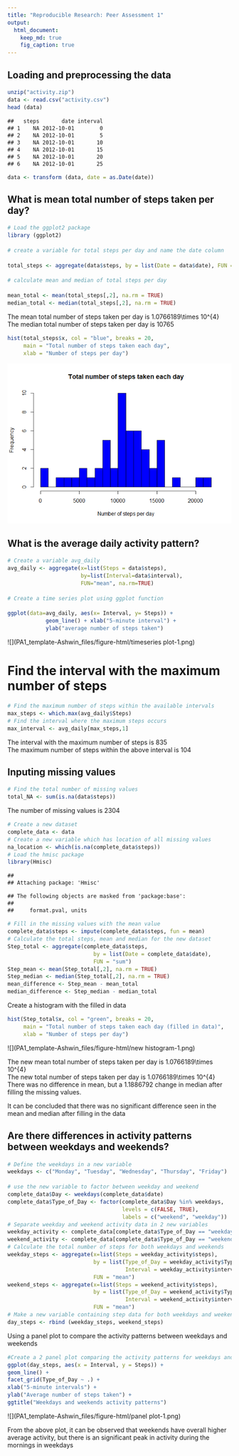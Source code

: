 ```yaml
---
title: "Reproducible Research: Peer Assessment 1"
output: 
  html_document: 
    keep_md: true
    fig_caption: true
---
```


## Loading and preprocessing the data

``` r
unzip("activity.zip")
data <- read.csv("activity.csv")
head (data)
```

```
##   steps       date interval
## 1    NA 2012-10-01        0
## 2    NA 2012-10-01        5
## 3    NA 2012-10-01       10
## 4    NA 2012-10-01       15
## 5    NA 2012-10-01       20
## 6    NA 2012-10-01       25
```

``` r
data <- transform (data, date = as.Date(date))
```

## What is mean total number of steps taken per day?


``` r
# Load the ggplot2 package
library (ggplot2)

# create a variable for total steps per day and name the date column

total_steps <- aggregate(data$steps, by = list(Date = data$date), FUN = "sum")

# calculate mean and median of total steps per day

mean_total <- mean(total_steps[,2], na.rm = TRUE)
median_total <- median(total_steps[,2], na.rm = TRUE)
```

The mean total number of steps taken per day is 1.0766189\times 10^{4}  
The median total number of steps taken per day is 10765


``` r
hist(total_steps$x, col = "blue", breaks = 20,
     main = "Total number of steps taken each day",
     xlab = "Number of steps per day")
```

![](PA1_template-Ashwin_files/figure-html/histogram-1.png)<!-- -->

## What is the average daily activity pattern?


``` r
# Create a variable avg_daily
avg_daily <- aggregate(x=list(Steps = data$steps), 
                       by=list(Interval=data$interval), 
                       FUN="mean", na.rm=TRUE)

# Create a time series plot using ggplot function  

ggplot(data=avg_daily, aes(x= Interval, y= Steps)) +    
            geom_line() + xlab("5-minute interval") +
            ylab("average number of steps taken") 
```

![](PA1_template-Ashwin_files/figure-html/timeseries plot-1.png)<!-- -->

# Find the interval with the maximum number of steps


``` r
# Find the maximum number of steps within the available intervals
max_steps <- which.max(avg_daily$Steps)
# Find the interval where the maximum steps occurs
max_interval <- avg_daily[max_steps,1]
```

The interval with the maximum number of steps is 835\
The maximum number of steps within the above interval is 104

## Inputing missing values


``` r
# Find the total number of missing values
total_NA <- sum(is.na(data$steps))
```

The number of missing values is 2304


``` r
# Create a new dataset
complete_data <- data
# Create a new variable which has location of all missing values
na_location <- which(is.na(complete_data$steps))
# Load the hmisc package
library(Hmisc)
```

```
## 
## Attaching package: 'Hmisc'
```

```
## The following objects are masked from 'package:base':
## 
##     format.pval, units
```

``` r
# Fill in the missing values with the mean value
complete_data$steps <- impute(complete_data$steps, fun = mean)
# Calculate the total steps, mean and median for the new dataset
Step_total <- aggregate(complete_data$steps, 
                           by = list(Date = complete_data$date), 
                           FUN = "sum")
Step_mean <- mean(Step_total[,2], na.rm = TRUE)
Step_median <- median(Step_total[,2], na.rm = TRUE)
mean_difference <- Step_mean - mean_total
median_difference <- Step_median - median_total
```

Create a histogram with the filled in data


``` r
hist(Step_total$x, col = "green", breaks = 20,
     main = "Total number of steps taken each day (filled in data)",
     xlab = "Number of steps per day")
```

![](PA1_template-Ashwin_files/figure-html/new histogram-1.png)<!-- -->

The new mean total number of steps taken per day is 1.0766189\times 10^{4}  
The new total number of steps taken per day is 1.0766189\times 10^{4}     
There was no difference in mean, but a 1.1886792 change in median after filling the missing values.  

It can be concluded that there was no significant difference seen in the mean and median after filling in the data  

## Are there differences in activity patterns between weekdays and weekends?


``` r
# Define the weekdays in a new variable
weekdays <- c("Monday", "Tuesday", "Wednesday", "Thursday", "Friday")

# use the new variable to factor between weekday and weekend
complete_data$Day <- weekdays(complete_data$date)
complete_data$Type_of_Day <- factor(complete_data$Day %in% weekdays,
                                    levels = c(FALSE, TRUE),
                                    labels = c("weekend", "weekday"))
# Separate weekday and weekend activity data in 2 new variables 
weekday_activity <- complete_data[complete_data$Type_of_Day == "weekday",]
weekend_activity <- complete_data[complete_data$Type_of_Day == "weekend",]
# Calculate the total number of steps for both weekdays and weekends 
weekday_steps <- aggregate(x=list(Steps = weekday_activity$steps),
                           by = list(Type_of_Day = weekday_activity$Type_of_Day, 
                                     Interval = weekday_activity$interval),
                           FUN = "mean")
weekend_steps <- aggregate(x=list(Steps = weekend_activity$steps), 
                           by = list(Type_of_Day = weekend_activity$Type_of_Day,
                                     Interval = weekend_activity$interval), 
                           FUN = "mean")
# Make a new variable containing step data for both weekdays and weekends with intervals 
day_steps <- rbind (weekday_steps, weekend_steps)
```
Using a panel plot to compare the activity patterns between weekdays and weekends 


``` r
#Create a 2 panel plot comparing the activity patterns for weekdays and weekends
ggplot(day_steps, aes(x = Interval, y = Steps)) + 
geom_line() + 
facet_grid(Type_of_Day ~ .) + 
xlab("5-minute intervals") + 
ylab("Average number of steps taken") + 
ggtitle("Weekdays and weekends activity patterns") 
```

![](PA1_template-Ashwin_files/figure-html/panel plot-1.png)<!-- -->

From the above plot, it can be observed that weekends have overall higher average activity, but there is an significant peak in activity during the mornings in weekdays
